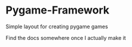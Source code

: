 # Pygame-Framework
Simple layout for creating pygame games

Find the docs somewhere once I actually make it

